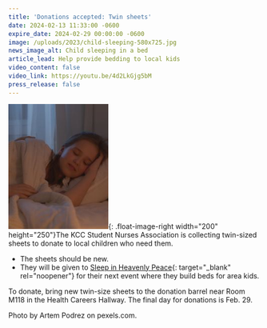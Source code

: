 ```yaml
---
title: 'Donations accepted: Twin sheets'
date: 2024-02-13 11:33:00 -0600
expire_date: 2024-02-29 00:00:00 -0600
image: /uploads/2023/child-sleeping-580x725.jpg
news_image_alt: Child sleeping in a bed
article_lead: Help provide bedding to local kids
video_content: false
video_link: https://youtu.be/4d2LkGjg5bM
press_release: false
---
```

![](/uploads/2023/child-sleeping-in-bed-200x250.jpg){: .float-image-right width="200" height="250"}The KCC Student Nurses Association is collecting twin-sized sheets to donate to local children who need them.

* The sheets should be new.
* They will be given to [Sleep in Heavenly Peace](https://shpbeds.org/chapter/il-kankakee-area/){: target="_blank" rel="noopener"} for their next event where they build beds for area kids.

To donate, bring new twin-size sheets to the donation barrel near Room M118 in the Health Careers Hallway. The final day for donations is Feb. 29.

Photo by Artem Podrez on pexels.com.
